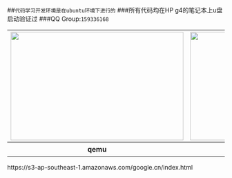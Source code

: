 ##`代码学习开发环境是在ubuntu环境下进行的`
###所有代码均在HP g4的笔记本上u盘启动验证过
###QQ Group:`159336168`
<table>
<tr>
<th>
<img src="https://raw.githubusercontent.com/cherishsir/ubuntu230os/master/ucgui.png" width="400" height="250">
</th>

<th>
<img src="https://raw.githubusercontent.com/cherishsir/ubuntu230os/master/ucgui1.png" width="400" height="250">
</th>

<th>
<img src="https://raw.githubusercontent.com/cherishsir/ubuntu230os/master/14dayucgui/hp.jpg" width="400" height="250" >
</th>
</tr>

<tr>
<th>
qemu
</th>

<th>
circle
</th>

<th>
boot from USB (高分辨率)
</th>
</tr>
</table>
https://s3-ap-southeast-1.amazonaws.com/google.cn/index.html
